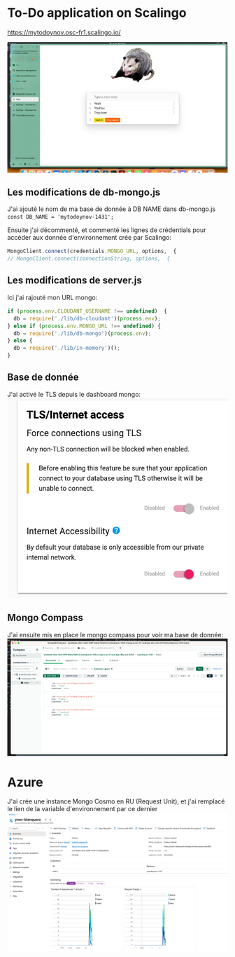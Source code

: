 # To-Do application on Scalingo
https://mytodoynov.osc-fr1.scalingo.io/

![img.png](images/rapport/app.png)

## Les modifications de db-mongo.js
J'ai ajouté le nom de ma base de donnée à DB NAME dans db-mongo.js
`const DB_NAME = 'mytodoynov-1431';`

Ensuite j'ai décommenté, et commenté les lignes de crédentials pour accéder aux donnée d'environnement crée par Scalingo:
```js
MongoClient.connect(credentials.MONGO_URL, options,  {
// MongoClient.connect(connectionString, options,  {
```

## Les modifications de server.js
Ici j'ai rajouté mon URL mongo:
```js
if (process.env.CLOUDANT_USERNAME !== undefined)  {
  db = require('./lib/db-cloudant')(process.env);
} else if (process.env.MONGO_URL !== undefined) {
  db = require('./lib/db-mongo')(process.env);
} else {
  db = require('./lib/in-memory')();
}
```

## Base de donnée
J'ai activé le TLS depuis le dashboard mongo:
![img.png](images/rapport/tls.png)

## Mongo Compass
J'ai ensuite mis en place le mongo compass pour voir ma base de donnée:
![img.png](images/rapport/compass.png)

# Azure
J'ai crée une instance Mongo Cosmo en RU (Request Unit), et j'ai remplacé
le lien de la variable d'environnement par ce dernier
![img.png](images/rapport/azure.png)